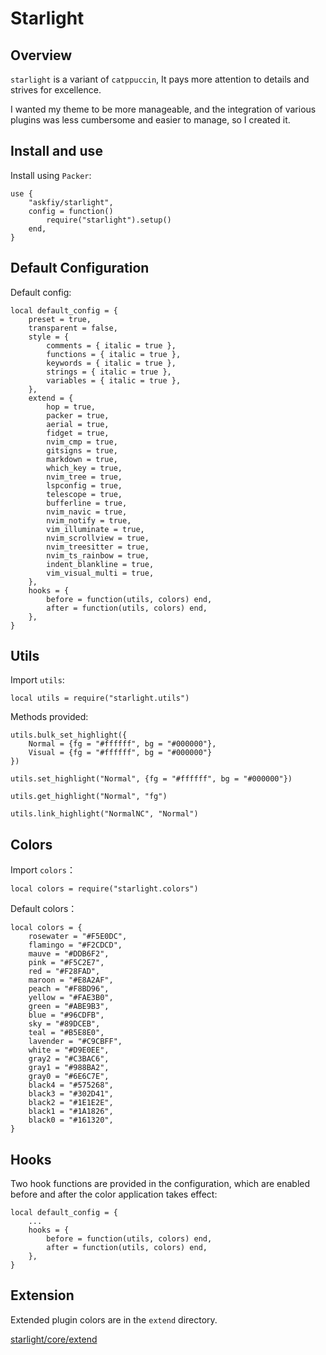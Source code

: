 # Starlight

## Overview

`starlight` is a variant of `catppuccin`, It pays more attention to details and strives for excellence.

I wanted my theme to be more manageable, and the integration of various plugins was less cumbersome and easier to manage, so I created it.

## Install and use

Install using `Packer`:

```
use {
    "askfiy/starlight",
    config = function()
        require("starlight").setup()
    end,
}
```

## Default Configuration

Default config:

```
local default_config = {
    preset = true,
    transparent = false,
    style = {
        comments = { italic = true },
        functions = { italic = true },
        keywords = { italic = true },
        strings = { italic = true },
        variables = { italic = true },
    },
    extend = {
        hop = true,
        packer = true,
        aerial = true,
        fidget = true,
        nvim_cmp = true,
        gitsigns = true,
        markdown = true,
        which_key = true,
        nvim_tree = true,
        lspconfig = true,
        telescope = true,
        bufferline = true,
        nvim_navic = true,
        nvim_notify = true,
        vim_illuminate = true,
        nvim_scrollview = true,
        nvim_treesitter = true,
        nvim_ts_rainbow = true,
        indent_blankline = true,
        vim_visual_multi = true,
    },
    hooks = {
        before = function(utils, colors) end,
        after = function(utils, colors) end,
    },
}
```

## Utils

Import `utils`:

```
local utils = require("starlight.utils")
```

Methods provided:

```
utils.bulk_set_highlight({
    Normal = {fg = "#ffffff", bg = "#000000"},
    Visual = {fg = "#ffffff", bg = "#000000"}
})

utils.set_highlight("Normal", {fg = "#ffffff", bg = "#000000"})

utils.get_highlight("Normal", "fg")

utils.link_highlight("NormalNC", "Normal")
```

## Colors

Import `colors`：

```
local colors = require("starlight.colors")
```

Default colors：

```
local colors = {
    rosewater = "#F5E0DC",
    flamingo = "#F2CDCD",
    mauve = "#DDB6F2",
    pink = "#F5C2E7",
    red = "#F28FAD",
    maroon = "#E8A2AF",
    peach = "#F8BD96",
    yellow = "#FAE3B0",
    green = "#ABE9B3",
    blue = "#96CDFB",
    sky = "#89DCEB",
    teal = "#B5E8E0",
    lavender = "#C9CBFF",
    white = "#D9E0EE",
    gray2 = "#C3BAC6",
    gray1 = "#988BA2",
    gray0 = "#6E6C7E",
    black4 = "#575268",
    black3 = "#302D41",
    black2 = "#1E1E2E",
    black1 = "#1A1826",
    black0 = "#161320",
}
```

## Hooks

Two hook functions are provided in the configuration, which are enabled before and after the color application takes effect:

```
local default_config = {
    ...
    hooks = {
        before = function(utils, colors) end,
        after = function(utils, colors) end,
    },
}
```

## Extension

Extended plugin colors are in the `extend` directory.

[starlight/core/extend](./lua/starlight/core/extend)

